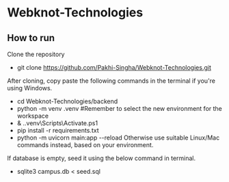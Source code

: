 # Webknot-Technologies

## How to run

Clone the repository 
- git clone https://github.com/Pakhi-Singha/Webknot-Technologies.git

After cloning, copy paste the following commands in the terminal if you're using Windows.
- cd Webknot-Technologies/backend
- python -m venv .venv #Remember to select the new environment for the workspace
- & .\.venv\Scripts\Activate.ps1
- pip install -r requirements.txt
- python -m uvicorn main:app --reload
Otherwise use suitable Linux/Mac commands instead, based on your environment.

If database is empty, seed it using the below command in terminal.
- sqlite3 campus.db < seed.sql
